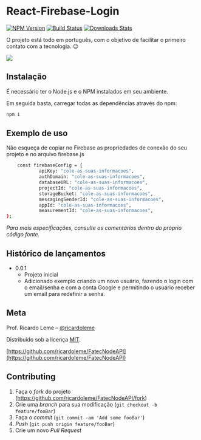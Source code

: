 # React-Firebase-Login
>

[![NPM Version][npm-image]][npm-url]
[![Build Status][travis-image]][travis-url]
[![Downloads Stats][npm-downloads]][npm-url]

O projeto está todo em português, com o objetivo de facilitar o primeiro contato com a tecnologia. :wink:

![](../header.png)

## Instalação
É necessário ter o Node.js e o NPM instalados em seu ambiente.  

Em seguida basta, carregar todas as dependências através do npm:
```sh
npm i
```


## Exemplo de uso

Não esqueça de copiar no Firebase as propriedades de conexão do seu projeto e no arquivo firebase.js

```sh
    const firebaseConfig = {
            apiKey: "cole-as-suas-informacoes",
            authDomain: "cole-as-suas-informacoes",
            databaseURL: "cole-as-suas-informacoes",
            projectId: "cole-as-suas-informacoes",
            storageBucket: "cole-as-suas-informacoes",
            messagingSenderId: "cole-as-suas-informacoes",
            appId: "cole-as-suas-informacoes",
            measurementId: "cole-as-suas-informacoes",
};
```

_Para mais especificações, consulte os comentários dentro do próprio código fonte._


## Histórico de lançamentos

* 0.0.1
    * Projeto inicial
    * Adicionado exemplo criando um novo usuário, fazendo o login com o email/senha e com a conta Google e permitindo o usuário receber um email para redefinir a senha.

## Meta

Prof. Ricardo Leme – [@ricardoleme](https://twitter.com/ricardorleme) 

Distribuído sob a licença [MIT](https://opensource.org/licenses/MIT).

[https://github.com/ricardoleme/FatecNodeAPI](https://github.com/ricardoleme/FatecNodeAPI)

## Contributing

1. Faça o _fork_ do projeto (<https://github.com/ricardoleme/FatecNodeAPI/fork>)
2. Crie uma _branch_ para sua modificação (`git checkout -b feature/fooBar`)
3. Faça o _commit_ (`git commit -am 'Add some fooBar'`)
4. _Push_ (`git push origin feature/fooBar`)
5. Crie um novo _Pull Request_

[npm-image]: https://img.shields.io/npm/v/datadog-metrics.svg?style=flat-square
[npm-url]: https://npmjs.org/package/datadog-metrics
[npm-downloads]: https://img.shields.io/npm/dm/datadog-metrics.svg?style=flat-square
[travis-image]: https://img.shields.io/travis/dbader/node-datadog-metrics/master.svg?style=flat-square
[travis-url]: https://travis-ci.org/dbader/node-datadog-metrics

